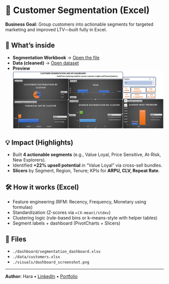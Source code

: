 # 🧩 Customer Segmentation (Excel)

**Business Goal:** Group customers into actionable segments for targeted marketing and improved LTV—built fully in Excel.

## 🔎 What’s inside
- **Segmentation Workbook** → [Open the file](https://github.com/suryapraakash/customer-segmentation-Dashboard/blob/main/dashboard/seg%20model.xlsx)
- **Data (cleaned)** → [Open dataset](https://github.com/suryapraakash/customer-segmentation-Dashboard/blob/main/data/cleaned%20seg.xlsx)
- **Preview**  
  ![Dashboard](https://github.com/suryapraakash/customer-segmentation-Dashboard/blob/main/visuals/cusseg.png)

## 💡 Impact (Highlights)
- Built **4 actionable segments** (e.g., Value Loyal, Price Sensitive, At-Risk, New Explorers).
- Identified **+22% upsell potential** in “Value Loyal” via cross-sell bundles.
- **Slicers** by Segment, Region, Tenure; KPIs for **ARPU, CLV, Repeat Rate**.

## 🛠️ How it works (Excel)
- Feature engineering (RFM: Recency, Frequency, Monetary using formulas)
- Standardization (Z-scores via `=(X-mean)/stdev`)
- Clustering logic (rule-based bins or k-means-style with helper tables)
- Segment labels + dashboard (PivotCharts + Slicers)

## 📁 Files
- `./dashboard/segmentation_dashboard.xlsx`
- `./data/customers.xlsx`
- `./visuals/dashboard_screenshot.png`

---
**Author:** Hara • [LinkedIn](#) • [Portfolio](#)
